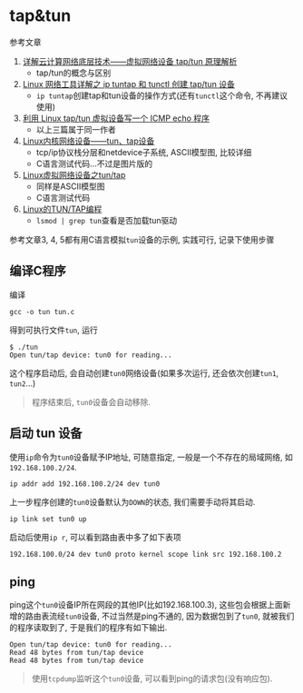 # tap&tun

参考文章

1. [详解云计算网络底层技术——虚拟网络设备 tap/tun 原理解析](https://www.cnblogs.com/bakari/p/10450711.html)
    - tap/tun的概念与区别
2. [Linux 网络工具详解之 ip tuntap 和 tunctl 创建 tap/tun 设备](https://www.cnblogs.com/bakari/p/10449664.html)
    - `ip tuntap`创建tap和tun设备的操作方式(还有`tunctl`这个命令, 不再建议使用)
3. [利用 Linux tap/tun 虚拟设备写一个 ICMP echo 程序](https://www.cnblogs.com/bakari/p/10474600.html)
    - 以上三篇属于同一作者
4. [Linux内核网络设备——tun、tap设备](http://blog.nsfocus.net/linux-tun-tap/)
    - tcp/ip协议栈分层和netdevice子系统, ASCII模型图, 比较详细
    - C语言测试代码...不过是图片版的
5. [Linux虚拟网络设备之tun/tap](https://segmentfault.com/a/1190000009249039)
    - 同样是ASCII模型图
    - C语言测试代码
6. [Linux的TUN/TAP编程](http://blog.chinaunix.net/uid-317451-id-92474.html)
    - `lsmod | grep tun`查看是否加载tun驱动

参考文章3, 4, 5都有用C语言模拟`tun`设备的示例, 实践可行, 记录下使用步骤

## 编译C程序

编译

```
gcc -o tun tun.c
```

得到可执行文件`tun`, 运行

```console
$ ./tun
Open tun/tap device: tun0 for reading...
```

这个程序启动后, 会自动创建`tun0`网络设备(如果多次运行, 还会依次创建`tun1`, `tun2`...)

> 程序结束后, `tun0`设备会自动移除.

## 启动 tun 设备

使用`ip`命令为`tun0`设备赋予IP地址, 可随意指定, 一般是一个不存在的局域网络, 如`192.168.100.2/24`.

```
ip addr add 192.168.100.2/24 dev tun0
```

上一步程序创建的`tun0`设备默认为`DOWN`的状态, 我们需要手动将其启动.

```
ip link set tun0 up
```

启动后使用`ip r`, 可以看到路由表中多了如下表项

```
192.168.100.0/24 dev tun0 proto kernel scope link src 192.168.100.2
```

## ping

ping这个`tun0`设备IP所在网段的其他IP(比如192.168.100.3), 这些包会根据上面新增的路由表流经`tun0`设备, 不过当然是ping不通的, 因为数据包到了`tun0`, 就被我们的程序读取到了, 于是我们的程序有如下输出.

```
Open tun/tap device: tun0 for reading...
Read 48 bytes from tun/tap device
Read 48 bytes from tun/tap device
```

> 使用`tcpdump`监听这个`tun0`设备, 可以看到ping的请求包(没有响应包).

